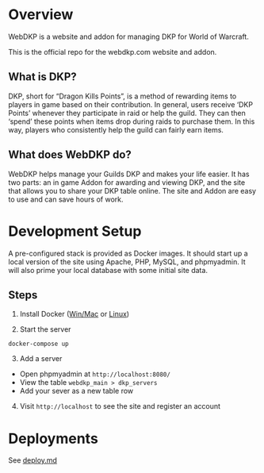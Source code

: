 # Overview
WebDKP is a website and addon for managing DKP for World of Warcraft.

This is the official repo for the webdkp.com website and addon.

## What is DKP?
DKP, short for “Dragon Kills Points”, is a method of rewarding items
to players in game based on their contribution. In general, users
receive ‘DKP Points’ whenever they participate in raid or help the
guild. They can then ‘spend’ these points when items drop during 
raids to purchase them. In this way, players who consistently help
the guild can fairly earn items.

## What does WebDKP do?
WebDKP helps manage your Guilds DKP and makes your life easier. It 
has two parts: an in game Addon for awarding and viewing DKP, and 
the site that allows you to share your DKP table online. The site
 and Addon are easy to use and can save hours of work.

# Development Setup
A pre-configured stack is provided as Docker images. It should
start up a local version of the site using Apache, PHP, MySQL,
and phpmyadmin. It will also prime your local database with
some initial site data.

## Steps
1. Install Docker ([Win/Mac](https://www.docker.com/products/docker-desktop) or [Linux](https://docs.docker.com/install/linux/docker-ce/ubuntu/))

2. Start the server
```shell
docker-compose up
```
3. Add a server
  * Open phpmyadmin at `http://localhost:8080/`
  * View the table `webdkp_main > dkp_servers`
  * Add your sever as a new table row

4. Visit `http://localhost` to see the site and register an account

# Deployments
See [deploy.md](./deploy.md)